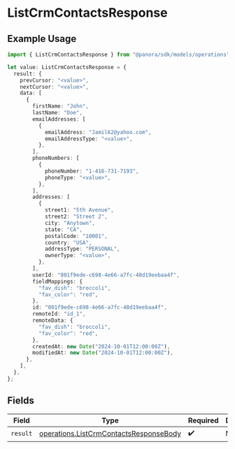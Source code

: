 # ListCrmContactsResponse

## Example Usage

```typescript
import { ListCrmContactsResponse } from "@panora/sdk/models/operations";

let value: ListCrmContactsResponse = {
  result: {
    prevCursor: "<value>",
    nextCursor: "<value>",
    data: [
      {
        firstName: "John",
        lastName: "Doe",
        emailAddresses: [
          {
            emailAddress: "Jamil62@yahoo.com",
            emailAddressType: "<value>",
          },
        ],
        phoneNumbers: [
          {
            phoneNumber: "1-416-731-7193",
            phoneType: "<value>",
          },
        ],
        addresses: [
          {
            street1: "5th Avenue",
            street2: "Street 2",
            city: "Anytown",
            state: "CA",
            postalCode: "10001",
            country: "USA",
            addressType: "PERSONAL",
            ownerType: "<value>",
          },
        ],
        userId: "801f9ede-c698-4e66-a7fc-48d19eebaa4f",
        fieldMappings: {
          "fav_dish": "broccoli",
          "fav_color": "red",
        },
        id: "801f9ede-c698-4e66-a7fc-48d19eebaa4f",
        remoteId: "id_1",
        remoteData: {
          "fav_dish": "broccoli",
          "fav_color": "red",
        },
        createdAt: new Date("2024-10-01T12:00:00Z"),
        modifiedAt: new Date("2024-10-01T12:00:00Z"),
      },
    ],
  },
};
```

## Fields

| Field                                                                                            | Type                                                                                             | Required                                                                                         | Description                                                                                      |
| ------------------------------------------------------------------------------------------------ | ------------------------------------------------------------------------------------------------ | ------------------------------------------------------------------------------------------------ | ------------------------------------------------------------------------------------------------ |
| `result`                                                                                         | [operations.ListCrmContactsResponseBody](../../models/operations/listcrmcontactsresponsebody.md) | :heavy_check_mark:                                                                               | N/A                                                                                              |